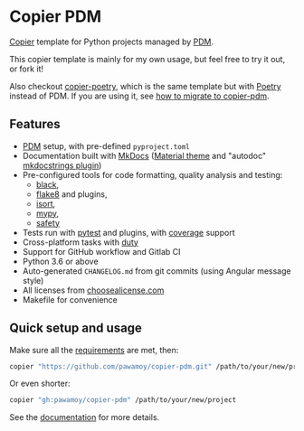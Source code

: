 # Copier PDM

[Copier](https://github.com/copier-org/copier) template
for Python projects managed by [PDM](https://github.com/pdm-project/pdm).

This copier template is mainly for my own usage,
but feel free to try it out, or fork it!

Also checkout [copier-poetry](https://github.com/pawamoy/copier-poetry),
which is the same template
but with [Poetry](https://github.com/python-poetry/poetry) instead of PDM.
If you are using it, see [how to migrate to copier-pdm](https://pawamoy.github.io/copier-pdm/migrate).

## Features

- [PDM](https://github.com/pdm-project/pdm) setup, with pre-defined `pyproject.toml`
- Documentation built with [MkDocs](https://github.com/mkdocs/mkdocs)
  ([Material theme](https://github.com/squidfunk/mkdocs-material)
  and "autodoc" [mkdocstrings plugin](https://github.com/mkdocstrings/mkdocstrings))
- Pre-configured tools for code formatting, quality analysis and testing:
    - [black](https://github.com/psf/black),
    - [flake8](https://gitlab.com/pycqa/flake8) and plugins,
    - [isort](https://github.com/timothycrosley/isort),
    - [mypy](https://github.com/python/mypy),
    - [safety](https://github.com/pyupio/safety)
- Tests run with [pytest](https://github.com/pytest-dev/pytest) and plugins, with [coverage](https://github.com/nedbat/coveragepy) support
- Cross-platform tasks with [duty](https://github.com/pawamoy/duty)
- Support for GitHub workflow and Gitlab CI
- Python 3.6 or above
- Auto-generated `CHANGELOG.md` from git commits (using Angular message style)
- All licenses from [choosealicense.com](https://choosealicense.com/appendix/)
- Makefile for convenience

## Quick setup and usage

Make sure all the
[requirements](https://pawamoy.github.io/copier-pdm/requirements)
are met, then:

```bash
copier "https://github.com/pawamoy/copier-pdm.git" /path/to/your/new/project
```

Or even shorter:

```bash
copier "gh:pawamoy/copier-pdm" /path/to/your/new/project
```

See the [documentation](https://pawamoy.github.io/copier-pdm)
for more details.
